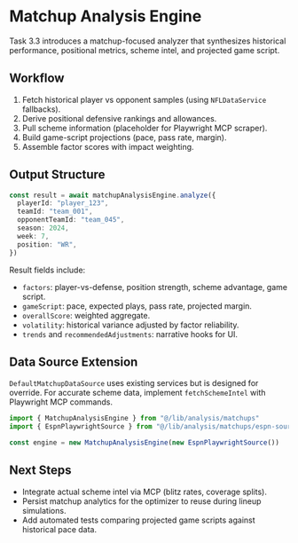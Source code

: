 # Matchup Analysis Engine

Task 3.3 introduces a matchup-focused analyzer that synthesizes historical performance, positional metrics, scheme intel, and projected game script.

## Workflow

1. Fetch historical player vs opponent samples (using `NFLDataService` fallbacks).
2. Derive positional defensive rankings and allowances.
3. Pull scheme information (placeholder for Playwright MCP scraper).
4. Build game-script projections (pace, pass rate, margin).
5. Assemble factor scores with impact weighting.

## Output Structure

```ts
const result = await matchupAnalysisEngine.analyze({
  playerId: "player_123",
  teamId: "team_001",
  opponentTeamId: "team_045",
  season: 2024,
  week: 7,
  position: "WR",
})
```

Result fields include:
- `factors`: player-vs-defense, position strength, scheme advantage, game script.
- `gameScript`: pace, expected plays, pass rate, projected margin.
- `overallScore`: weighted aggregate.
- `volatility`: historical variance adjusted by factor reliability.
- `trends` and `recommendedAdjustments`: narrative hooks for UI.

## Data Source Extension

`DefaultMatchupDataSource` uses existing services but is designed for override. For accurate scheme data, implement `fetchSchemeIntel` with Playwright MCP commands.

```ts
import { MatchupAnalysisEngine } from "@/lib/analysis/matchups"
import { EspnPlaywrightSource } from "@/lib/analysis/matchups/espn-source"

const engine = new MatchupAnalysisEngine(new EspnPlaywrightSource())
```

## Next Steps

- Integrate actual scheme intel via MCP (blitz rates, coverage splits).
- Persist matchup analytics for the optimizer to reuse during lineup simulations.
- Add automated tests comparing projected game scripts against historical pace data.
